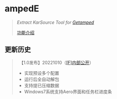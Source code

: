 # ampedE
>*Extract KarSource Tool for [Getamped](http://bfo.sdo.com/)*
>
>[功能介绍](README.md)
## 更新历史
>　【1.0发布】20221010（[[F]内部公开](http://t.fenchuan8.com/HmDWZZb)）
>* 实现预设多个配置
>* 运行后全自动解包
>* 支持提已压缩数据
>* Windows7系统支持Aero界面和任务栏进度条
